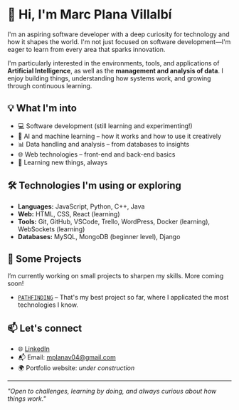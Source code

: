 # 👋 Hi, I'm Marc Plana Villalbí

I'm an aspiring software developer with a deep curiosity for technology and how it shapes the world. I'm not just focused on software development—I'm eager to learn from every area that sparks innovation.

I'm particularly interested in the environments, tools, and applications of **Artificial Intelligence**, as well as the **management and analysis of data**. I enjoy building things, understanding how systems work, and growing through continuous learning.

## 💡 What I'm into

- 💻 Software development (still learning and experimenting!)
- 🤖 AI and machine learning – how it works and how to use it creatively
- 📊 Data handling and analysis – from databases to insights
- 🌐 Web technologies – front-end and back-end basics
- 🧠 Learning new things, always

## 🛠️ Technologies I'm using or exploring

- **Languages:** JavaScript, Python, C++, Java
- **Web:** HTML, CSS, React (learning)
- **Tools:** Git, GitHub, VSCode, Trello, WordPress, Docker (learning), WebSockets (learning)
- **Databases:** MySQL, MongoDB (beginner level), Django

## 📁 Some Projects

I’m currently working on small projects to sharpen my skills. More coming soon!

- [`PATHFINDING`](https://github.com/mplanav/PATHFIDING) – That's my best project so far, where I applicated the most technologies I know.

## 📫 Let's connect

- 🌐 [LinkedIn](https://www.linkedin.com/in/marc-plana-villalb%C3%AD-68299a304/) 
- 📬 Email: mplanav04@gmail.com
- 🌍 Portfolio website: *under construction*

---

_"Open to challenges, learning by doing, and always curious about how things work."_
